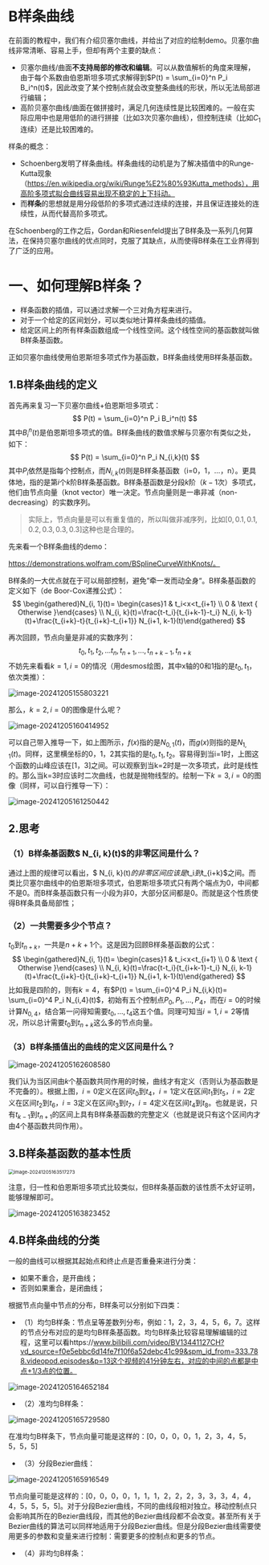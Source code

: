 # B样条曲线

在前面的教程中，我们有介绍贝塞尔曲线，并给出了对应的绘制demo。贝塞尔曲线非常清晰、容易上手，但却有两个主要的缺点：

- 贝塞尔曲线/曲面**不支持局部的修改和编辑**。可以从数值解析的角度来理解，由于每个系数由伯恩斯坦多项式求解得到$P(t) = \sum_{i=0}^n P_i B_i^n(t)$，因此改变了某个控制点就会改变整条曲线的形状，所以无法局部进行编辑；
- 高阶贝塞尔曲线/曲面在做拼接时，满足几何连续性是比较困难的。一般在实际应用中也是用低阶的进行拼接（比如3次贝塞尔曲线），但控制连续（比如$C_1$连续）还是比较困难的。

样条的概念：

- Schoenberg发明了样条曲线。样条曲线的动机是为了解决插值中的Runge-Kutta现象（https://en.wikipedia.org/wiki/Runge%E2%80%93Kutta_methods），用高阶多项式拟合曲线容易出现不稳定的上下抖动。
- 而**样条**的思想就是用分段低阶的多项式通过连续的连接，并且保证连接处的连续性，从而代替高阶多项式。

在Schoenberg的工作之后，Gordan和Riesenfeld提出了B样条及一系列几何算法，在保持贝塞尔曲线的优点同时，克服了其缺点，从而使得B样条在工业界得到了广泛的应用。



# 一、如何理解B样条？

- 样条函数的插值，可以通过求解一个三对角方程来进行。
- 对于一个给定的区间划分，可以类似地计算样条曲线的插值。
- 给定区间上的所有样条函数组成一个线性空间。这个线性空间的基函数就叫做B样条基函数。

正如贝塞尔曲线使用伯恩斯坦多项式作为基函数，B样条曲线使用B样条基函数。

## 1.B样条曲线的定义

首先再来复习一下贝塞尔曲线+伯恩斯坦多项式：
$$
P(t) = \sum_{i=0}^n P_i B_i^n(t)
$$
其中$B_i^n(t)$是伯恩斯坦多项式的值。B样条曲线的数值求解与贝塞尔有类似之处，如下：
$$
P(t) = \sum_{i=0}^n P_i N_{i,k}(t)
$$
其中$P_i$依然是指每个控制点，而$N_{i,k}(t)$则是B样条基函数（i=0，1，...，n）。更具体地，指的是第$i$个$k$阶B样条基函数。B样条基函数是分段$k$阶（$k-1$次）多项式，他们由节点向量（knot vector）唯一决定。节点向量则是一串非减（non-decreasing）的实数序列。

> 实际上，节点向量是可以有重复值的，所以叫做非减序列，比如$[0,0.1,0.1,0.2,0.3,0.3,0.3]$这种也是合理的。

先来看一个B样条曲线的demo：

https://demonstrations.wolfram.com/BSplineCurveWithKnots/。

B样条的一大优点就在于可以局部控制，避免”牵一发而动全身“。B样条基函数的定义如下（de Boor-Cox递推公式）：
$$
\begin{gathered}N_{i, 1}(t)= \begin{cases}1 & t_i<x<t_{i+1} \\ 0 & \text { Otherwise }\end{cases} \\ N_{i, k}(t)=\frac{t-t_i}{t_{i+k-1}-t_i} N_{i, k-1}(t)+\frac{t_{i+k}-t}{t_{i+k}-t_{i+1}} N_{i+1, k-1}(t)\end{gathered}
$$


再次回顾，节点向量是非减的实数序列：
$$
t_0,t_1,t_2,...t_n,t_{n+1}, ... ,t_{n+k-1}, t_{n+k}
$$
不妨先来看看$k=1,i=0$的情况（用desmos绘图，其中x轴的0和1指的是$t_0,t_1$，依次类推）：

![image-20241205155803221](./assets/image-20241205155803221.png)

那么，$k=2,i=0$的图像是什么呢？

![image-20241205160414952](./assets/image-20241205160414952.png)

可以自己带入推导一下，如上图所示，$f(x)$指的是$N_{0,1}(t)$，而$g(x)$则指的是$N_{1,1}(t)$。同样，这里横坐标的0，1，2其实指的是$t_0,t_1,t_2$。容易得到当i=1时，上图这个函数的山峰应该在[1，3]之间。可以观察到当k=2时是一次多项式，此时是线性的。那么当k=3时应该时二次曲线，也就是抛物线型的。绘制一下$k=3,i=0$的图像（同样，可以自行推导一下）：

![image-20241205161250442](./assets/image-20241205161250442.png)



## 2.思考

### （1）B样条基函数$ N_{i, k}(t)$的非零区间是什么？

通过上图的规律可以看出，$ N_{i, k}(t)$的非零区间应该是$t_i$到$t_{i+k}$之间。而类比贝塞尔曲线中的伯恩斯坦多项式，伯恩斯坦多项式只有两个端点为0，中间都不是0。而B样条基函数只有一小段为非0，大部分区间都是0。而就是这个性质使得B样条具备局部性；



### （2）一共需要多少个节点？

$t_0$到$t_{n+k}$，一共是$n+k+1$个。这是因为回顾B样条基函数的公式：
$$
\begin{gathered}N_{i, 1}(t)= \begin{cases}1 & t_i<x<t_{i+1} \\ 0 & \text { Otherwise }\end{cases} \\ N_{i, k}(t)=\frac{t-t_i}{t_{i+k-1}-t_i} N_{i, k-1}(t)+\frac{t_{i+k}-t}{t_{i+k}-t_{i+1}} N_{i+1, k-1}(t)\end{gathered}
$$
比如我是四阶的，则有$k=4$，有$P(t) = \sum_{i=0}^4 P_i N_{i,k}(t)= \sum_{i=0}^4 P_i N_{i,4}(t)$，初始有五个控制点$P_0, P_1, ... , P_4$，而在$i=0$的时候计算$N_{0,4}$，结合第一问得知需要$t_0, ...,t_4$这五个值。同理可知当$i=1,i=2$等情况，所以总计需要$t_0$到$t_{n+k}$这么多的节点向量。



### （3）B样条插值出的曲线的定义区间是什么？

![image-20241205162608580](./assets/image-20241205162608580.png)

我们认为当区间由$k$个基函数共同作用的时候，曲线才有定义（否则认为基函数是不完备的）。根据上图，$i=0$定义在区间$t_0$到$t_4$，$i=1$定义在区间$t_1$到$t_5$，$i=2$定义在区间$t_2$到$t_6$，$i=3$定义在区间$t_3$到$t_7$，$i=4$定义在区间$t_4$到$t_8$。也就是说，只有$t_{k-1}$到$t_{n+1}$的区间上具有B样条基函数的完整定义（也就是说只有这个区间内才由4个基函数共同作用）。



## 3.B样条基函数的基本性质

<img src="./assets/image-20241205163517273.png" alt="image-20241205163517273" style="zoom:67%;" />

注意，归一性和伯恩斯坦多项式比较类似，但B样条基函数的该性质不太好证明，能够理解即可。

![image-20241205163823452](./assets/image-20241205163823452.png)



## 4.B样条曲线的分类

一般的曲线可以根据其起始点和终止点是否重叠来进行分类：

- 如果不重合，是开曲线；
- 否则如果重合，是闭曲线；

根据节点向量中节点的分布，B样条可以分别如下四类：

- （1）均匀B样条：节点呈等差数列分布，例如：1，2，3，4，5，6，7。这样的节点分布对应的是均匀B样条基函数。均匀B样条比较容易理解编辑的过程，这里可以看https://www.bilibili.com/video/BV13441127CH?vd_source=f0e5ebbc6d14fe7f10f6a52debc41c99&spm_id_from=333.788.videopod.episodes&p=13这个视频的41分钟左右，对应的中间的点都是中点+1/3点的位置。

![image-20241205164652184](./assets/image-20241205164652184.png)

- （2）准均匀B样条：

![image-20241205165729580](./assets/image-20241205165729580.png)

在准均匀B样条下，节点向量可能是这样的：[0，0，0，0，1，2，3，4，5，5，5，5]

- （3）分段Bezier曲线：

![image-20241205165916549](./assets/image-20241205165916549.png)

节点向量可能是这样的：[0，0，0，0，1，1，1，2，2，2，3，3，3，4，4，4，5，5，5，5]。对于分段Bezier曲线，不同的曲线段相对独立。移动控制点只会影响其所在的Bezier曲线段，而其他的Bezier曲线段都不会改变。甚至所有关于Bezier曲线的算法可以同样地适用于分段Bezier曲线。但是分段Bezier曲线需要使用更多的参数和变量来进行控制：需要更多的控制点和更多的节点。

- （4）非均匀B样条：

